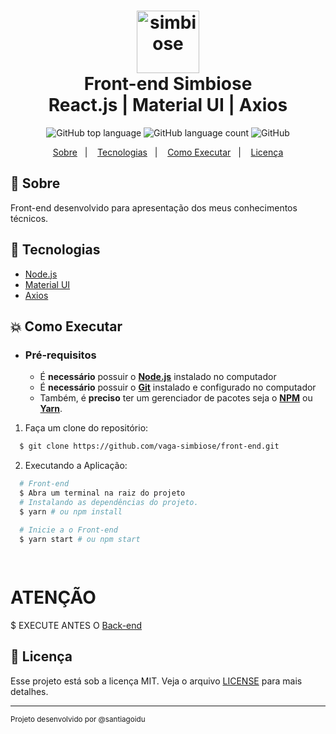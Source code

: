 <h1 align="center">
    <img alt="simbiose" src="https://media-exp1.licdn.com/dms/image/C4D0BAQE-3EnKDVW-_w/company-logo_200_200/0/1580782652276?e=1674691200&v=beta&t=lLt9OzTkVHDurhBQMx6aLmOawxM90xqvRFMEq-ksL0g" height="100px" />
    <br>Front-end Simbiose<br/>
    React.js | Material UI | Axios
</h1>

<p align="center">
  <img alt="GitHub top language" src="https://img.shields.io/github/languages/top/vaga-simbiose/back-end?style=flat-square">
  <img alt="GitHub language count" src="https://img.shields.io/github/languages/count/vaga-simbiose/back-end?style=flat-square">
  <img alt="GitHub" src="https://img.shields.io/github/license/HigorSnt/proffy?style=flat-square"> 
</p>
<p align="center">
  <a href="#bookmark-sobre">Sobre</a>&nbsp;&nbsp;&nbsp;|&nbsp;&nbsp;&nbsp;
  <a href="#rocket-tecnologias">Tecnologias</a>&nbsp;&nbsp;&nbsp;|&nbsp;&nbsp;&nbsp;
  <a href="#boom-como-executar">Como Executar</a>&nbsp;&nbsp;&nbsp;|&nbsp;&nbsp;&nbsp;
  <a href="#memo-licença">Licença</a>
</p>

## :bookmark: Sobre

Front-end desenvolvido para apresentação dos meus conhecimentos técnicos.
  

## :rocket: Tecnologias

-  [Node.js](https://nodejs.org/en/)
-  [Material UI](https://mui.com/pt/)
-  [Axios](https://www.npmjs.com/package/axios)

## :boom: Como Executar

- ### **Pré-requisitos**

  - É **necessário** possuir o **[Node.js](https://nodejs.org/en/)** instalado no computador
  - É **necessário** possuir o **[Git](https://git-scm.com/)** instalado e configurado no computador
  - Também, é **preciso** ter um gerenciador de pacotes seja o **[NPM](https://www.npmjs.com/)** ou **[Yarn](https://yarnpkg.com/)**.

1. Faça um clone do repositório:

```sh
  $ git clone https://github.com/vaga-simbiose/front-end.git
```

2. Executando a Aplicação:

```sh
  # Front-end
  $ Abra um terminal na raiz do projeto
  # Instalando as dependências do projeto.
  $ yarn # ou npm install

  # Inicie a o Front-end
  $ yarn start # ou npm start
  
  
```

# ATENÇÃO
  $ EXECUTE ANTES O [Back-end](https://github.com/vaga-simbiose/back-end.git)

## :memo: Licença

Esse projeto está sob a licença MIT. Veja o arquivo [LICENSE](LICENSE.md) para mais detalhes.

---
<sup>Projeto desenvolvido por @santiagoidu </sup>

